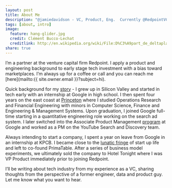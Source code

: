 ```yaml
---
layout: post
title: About Me
description: "@jamiedavidson - VC, Product, Eng.  Currently @RedpointVC, formerly VP Product @HotelTonight, Co-founder @PrimaTable (acq HT), @KPCB, @YouTube, @Google.  jdavidson [at] redpoint [dot] com"
tags: [about, intro]
image:
  feature: hang-glider.jpg
  credit: Clément Bucco-Lechat
  creditlink: http://en.wikipedia.org/wiki/File:D%C3%A9part_de_deltaplane.JPG
share: true
---
```


I’m a partner at the venture capital firm Redpoint. I apply a product and engineering background to early stage tech investment with a bias toward marketplaces.  I’m always up for a coffee or call and you can reach me [here](mailto:{{ site.owner.email }}?subject=hi).

Quick background for my [story](http://www.linkedin.com/in/jamescdavidson) - I grew up in Silicon Valley and started in tech early with an internship at Google in high school. I then spent four years on the east coast at [Princeton](http://www.princeton.edu/) where I studied Operations Research and Financial Engineering with minors in Computer Science, Finance and Engineering & Management Systems. Upon graduation, I joined Google full-time starting in a quantitative engineering role working on the search ad system. I later switched into the Associate Product Management [program](http://www.quora.com/What-is-Googles-APM-program) at Google and worked as a PM on the YouTube Search and Discovery team.

Always intending to start a company, I spent a year on leave from Google in an internship at KPCB. I became close to the <a href="http://en.wikipedia.org/wiki/After_Dark_(software)">lunatic fringe</a> of start up life and left to co-found PrimaTable. After a series of business model experiments, we ultimately sold the company to Hotel Tonight where I was VP Product immediately prior to joining Redpoint.

I’ll be writing about tech industry from my experience as a VC, sharing thoughts from the perspective of a former engineer, data and product guy. Let me know what you want to hear.